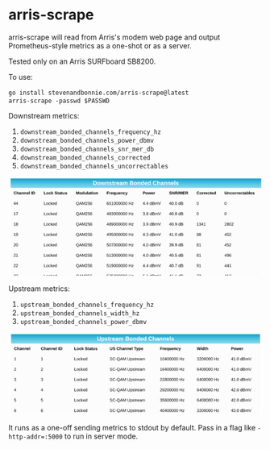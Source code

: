 # arris-scrape

arris-scrape will read from Arris's modem web page and output Prometheus-style
metrics as a one-shot or as a server.

Tested only on an Arris SURFboard SB8200.

To use:

```
go install stevenandbonnie.com/arris-scrape@latest
arris-scrape -passwd $PASSWD
```

Downstream metrics:

1. `downstream_bonded_channels_frequency_hz`
1. `downstream_bonded_channels_power_dbmv`
1. `downstream_bonded_channels_snr_mer_db`
1. `downstream_bonded_channels_corrected`
1. `downstream_bonded_channels_uncorrectables`

![downstream example](downstream.png)

Upstream metrics:

1. `upstream_bonded_channels_frequency_hz`
1. `upstream_bonded_channels_width_hz`
1. `upstream_bonded_channels_power_dbmv`

![upstream example](upstream.png)

It runs as a one-off sending metrics to stdout by default. Pass in a flag like `-http-addr=:5000` to run in server mode.
